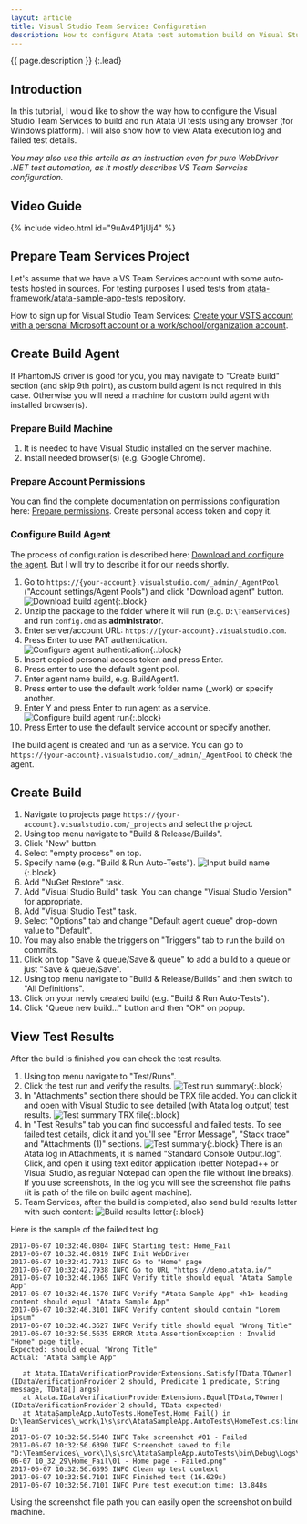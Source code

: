 ```yaml
---
layout: article
title: Visual Studio Team Services Configuration
description: How to configure Atata test automation build on Visual Studio Team Services using any browser.
---
```


{{ page.description }}
{:.lead}

## Introduction

In this tutorial, I would like to show the way how to configure the Visual Studio Team Services to build and run Atata UI tests using any browser (for Windows platform).
I will also show how to view Atata execution log and failed test details.

*You may also use this artcile as an instruction even for pure WebDriver .NET test automation, as it mostly describes VS Team Servcies configuration.*

## Video Guide

{% include video.html id="9uAv4P1jUj4" %}

## Prepare Team Services Project

Let's assume that we have a VS Team Services account with some auto-tests hosted in sources.
For testing purposes I used tests from [atata-framework/atata-sample-app-tests](https://github.com/atata-framework/atata-sample-app-tests) repository.

How to sign up for Visual Studio Team Services: [Create your VSTS account with a personal Microsoft account or a work/school/organization account](https://docs.microsoft.com/en-us/vsts/accounts/create-account-msa-or-work-student).

## Create Build Agent

If PhantomJS driver is good for you, you may navigate to "Create Build" section (and skip 9th point), as custom build agent is not required in this case.
Otherwise you will need a machine for custom build agent with installed browser(s).

### Prepare Build Machine

1. It is needed to have Visual Studio installed on the server machine.
1. Install needed browser(s) (e.g. Google Chrome).

### Prepare Account Permissions

You can find the complete documentation on permissions configuration here:
[Prepare permissions](https://docs.microsoft.com/en-us/vsts/build-release/actions/agents/prepare-permissions).
Create personal access token and copy it.

### Configure Build Agent

The process of configuration is described here:
[Download and configure the agent](https://docs.microsoft.com/en-us/vsts/build-release/actions/agents/v2-windows#download-and-configure-the-agent).
But I will try to describe it for our needs shortly.

1. Go to `https://{your-account}.visualstudio.com/_admin/_AgentPool` ("Account settings/Agent Pools") and click "Download agent" button.
   ![Download build agent](agent-pools-download.png){:.block}
1. Unzip the package to the folder where it will run (e.g. `D:\TeamServices`) and run `config.cmd` as **administrator**.
1. Enter server/account URL: `https://{your-account}.visualstudio.com`.
1. Press Enter to use PAT authentication.<br>
   ![Configure agent authentication](agent-configure-authentication.png){:.block}
1. Insert copied personal access token and press Enter.
1. Press enter to use the default agent pool.
1. Enter agent name build, e.g. BuildAgent1.
1. Press enter to use the default work folder name (_work) or specify another.
1. Enter Y and press Enter to run agent as a service.
   ![Configure build agent run](agent-configure-run.png){:.block}
1. Press Enter to use the default service account or specify another.

The build agent is created and run as a service.
You can go to `https://{your-account}.visualstudio.com/_admin/_AgentPool` to check the agent.

## Create Build

1. Navigate to projects page `https://{your-account}.visualstudio.com/_projects` and select the project.
1. Using top menu navigate to "Build & Release/Builds".
1. Click "New" button.
1. Select "empty process" on top.
1. Specify name (e.g. "Build & Run Auto-Tests").
   ![Input build name](build-input-name.png){:.block}
1. Add "NuGet Restore" task.
1. Add "Visual Studio Build" task. You can change "Visual Studio Version" for appropriate.
1. Add "Visual Studio Test" task.
1. Select "Options" tab and change "Default agent queue" drop-down value to "Default".
1. You may also enable the triggers on "Triggers" tab to run the build on commits.
1. Click on top "Save & queue/Save & queue" to add a build to a queue or just "Save & queue/Save".
1. Using top menu navigate to "Build & Release/Builds" and then switch to "All Definitions".
1. Click on your newly created build (e.g. "Build & Run Auto-Tests").
1. Click "Queue new build..." button and then "OK" on popup.

## View Test Results

After the build is finished you can check the test results.

1. Using top menu navigate to "Test/Runs".
1. Click the test run and verify the results.
   ![Test run summary](test-run-summary.png){:.block}
1. In "Attachments" section there should be TRX file added.
   You can click it and open with Visual Studio to see detailed (with Atata log output) test results.
   ![Test summary TRX file](test-trx-file.png){:.block}
1. In "Test Results" tab you can find successful and failed tests.
   To see failed test details, click it and you'll see "Error Message", "Stack trace" and "Attachments (1)" sections.
   ![Test summary](test-summary.png){:.block}
   There is an Atata log in Attachments, it is named "Standard Console Output.log".
   Click, and open it using text editor application (better Notepad++ or Visual Studio, as regular Notepad can open the file without line breaks).
   If you use screenshots, in the log you will see the screenshot file paths (it is path of the file on build agent machine).
1. Team Services, after the build is completed, also send build results letter with such content:
   ![Build results letter](build-results-letter.png){:.block}

Here is the sample of the failed test log:

```
2017-06-07 10:32:40.0804 INFO Starting test: Home_Fail
2017-06-07 10:32:40.0819 INFO Init WebDriver
2017-06-07 10:32:42.7913 INFO Go to "Home" page
2017-06-07 10:32:42.7938 INFO Go to URL "https://demo.atata.io/"
2017-06-07 10:32:46.1065 INFO Verify title should equal "Atata Sample App"
2017-06-07 10:32:46.1570 INFO Verify "Atata Sample App" <h1> heading content should equal "Atata Sample App"
2017-06-07 10:32:46.3101 INFO Verify content should contain "Lorem ipsum"
2017-06-07 10:32:46.3627 INFO Verify title should equal "Wrong Title"
2017-06-07 10:32:56.5635 ERROR Atata.AssertionException : Invalid "Home" page title.
Expected: should equal "Wrong Title"
Actual: "Atata Sample App"

   at Atata.IDataVerificationProviderExtensions.Satisfy[TData,TOwner](IDataVerificationProvider`2 should, Predicate`1 predicate, String message, TData[] args)
   at Atata.IDataVerificationProviderExtensions.Equal[TData,TOwner](IDataVerificationProvider`2 should, TData expected)
   at AtataSampleApp.AutoTests.HomeTest.Home_Fail() in D:\TeamServices\_work\1\s\src\AtataSampleApp.AutoTests\HomeTest.cs:line 18
2017-06-07 10:32:56.5640 INFO Take screenshot #01 - Failed
2017-06-07 10:32:56.6390 INFO Screenshot saved to file "D:\TeamServices\_work\1\s\src\AtataSampleApp.AutoTests\bin\Debug\Logs\2017-06-07 10_32_29\Home_Fail\01 - Home page - Failed.png"
2017-06-07 10:32:56.6395 INFO Clean up test context
2017-06-07 10:32:56.7101 INFO Finished test (16.629s)
2017-06-07 10:32:56.7101 INFO Pure test execution time: 13.848s
```

Using the screenshot file path you can easily open the screenshot on build machine.